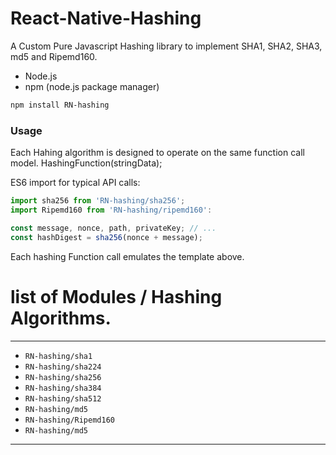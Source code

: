 # React-Native-Hashing
A Custom Pure Javascript Hashing library to implement SHA1, SHA2, SHA3, md5 and Ripemd160.

- Node.js
- npm (node.js package manager)

```bash
npm install RN-hashing
```
### Usage
 Each Hahing algorithm is designed to operate on the same function call model. HashingFunction(stringData);
 
 ES6 import for typical API calls:
 
 ```javascript
import sha256 from 'RN-hashing/sha256';
import Ripemd160 from 'RN-hashing/ripemd160':

const message, nonce, path, privateKey; // ...
const hashDigest = sha256(nonce + message);
```
Each hashing Function call emulates the template above.

# list of Modules / Hashing Algorithms.
---
- ```RN-hashing/sha1```
- ```RN-hashing/sha224```
- ```RN-hashing/sha256```
- ```RN-hashing/sha384```
- ```RN-hashing/sha512```
- ```RN-hashing/md5```
- ```RN-hashing/Ripemd160```
- ```RN-hashing/md5```
---
